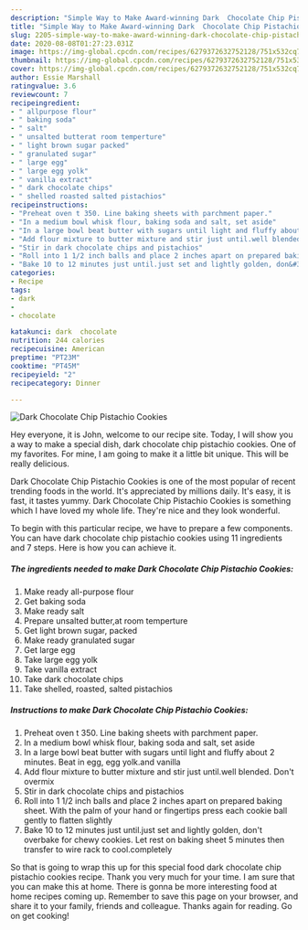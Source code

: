 ```yaml
---
description: "Simple Way to Make Award-winning Dark  Chocolate Chip Pistachio Cookies"
title: "Simple Way to Make Award-winning Dark  Chocolate Chip Pistachio Cookies"
slug: 2205-simple-way-to-make-award-winning-dark-chocolate-chip-pistachio-cookies
date: 2020-08-08T01:27:23.031Z
image: https://img-global.cpcdn.com/recipes/6279372632752128/751x532cq70/dark-chocolate-chip-pistachio-cookies-recipe-main-photo.jpg
thumbnail: https://img-global.cpcdn.com/recipes/6279372632752128/751x532cq70/dark-chocolate-chip-pistachio-cookies-recipe-main-photo.jpg
cover: https://img-global.cpcdn.com/recipes/6279372632752128/751x532cq70/dark-chocolate-chip-pistachio-cookies-recipe-main-photo.jpg
author: Essie Marshall
ratingvalue: 3.6
reviewcount: 7
recipeingredient:
- " allpurpose flour"
- " baking soda"
- " salt"
- " unsalted butterat room temperture"
- " light brown sugar packed"
- " granulated sugar"
- " large egg"
- " large egg yolk"
- " vanilla extract"
- " dark chocolate chips"
- " shelled roasted salted pistachios"
recipeinstructions:
- "Preheat oven t 350. Line baking sheets with parchment paper."
- "In a medium bowl whisk flour, baking soda and salt, set aside"
- "In a large bowl beat butter with sugars until light and fluffy about 2 minutes. Beat in egg, egg yolk.and vanilla"
- "Add flour mixture to butter mixture and stir just until.well blended. Don&#39;t overmix"
- "Stir in dark chocolate chips and pistachios"
- "Roll into 1 1/2 inch balls and place 2 inches apart on prepared baking sheet. With the palm of your hand or fingertips press each cookie ball gently to flatten slightly"
- "Bake 10 to 12 minutes just until.just set and lightly golden, don&#39;t overbake for chewy cookies. Let rest on baking sheet 5  minutes then transfer to wire rack to cool.completely"
categories:
- Recipe
tags:
- dark
- 
- chocolate

katakunci: dark  chocolate 
nutrition: 244 calories
recipecuisine: American
preptime: "PT23M"
cooktime: "PT45M"
recipeyield: "2"
recipecategory: Dinner

---
```



![Dark  Chocolate Chip Pistachio Cookies](https://img-global.cpcdn.com/recipes/6279372632752128/751x532cq70/dark-chocolate-chip-pistachio-cookies-recipe-main-photo.jpg)

Hey everyone, it is John, welcome to our recipe site. Today, I will show you a way to make a special dish, dark  chocolate chip pistachio cookies. One of my favorites. For mine, I am going to make it a little bit unique. This will be really delicious.

Dark  Chocolate Chip Pistachio Cookies is one of the most popular of recent trending foods in the world. It's appreciated by millions daily. It's easy, it is fast, it tastes yummy. Dark  Chocolate Chip Pistachio Cookies is something which I have loved my whole life. They're nice and they look wonderful.




To begin with this particular recipe, we have to prepare a few components. You can have dark  chocolate chip pistachio cookies using 11 ingredients and 7 steps. Here is how you can achieve it.

<!--inarticleads1-->

##### The ingredients needed to make Dark  Chocolate Chip Pistachio Cookies:

1. Make ready  all-purpose flour
1. Get  baking soda
1. Make ready  salt
1. Prepare  unsalted butter,at room temperture
1. Get  light brown sugar, packed
1. Make ready  granulated sugar
1. Get  large egg
1. Take  large egg yolk
1. Take  vanilla extract
1. Take  dark chocolate chips
1. Take  shelled, roasted, salted pistachios




<!--inarticleads2-->

##### Instructions to make Dark  Chocolate Chip Pistachio Cookies:

1. Preheat oven t 350. Line baking sheets with parchment paper.
1. In a medium bowl whisk flour, baking soda and salt, set aside
1. In a large bowl beat butter with sugars until light and fluffy about 2 minutes. Beat in egg, egg yolk.and vanilla
1. Add flour mixture to butter mixture and stir just until.well blended. Don&#39;t overmix
1. Stir in dark chocolate chips and pistachios
1. Roll into 1 1/2 inch balls and place 2 inches apart on prepared baking sheet. With the palm of your hand or fingertips press each cookie ball gently to flatten slightly
1. Bake 10 to 12 minutes just until.just set and lightly golden, don&#39;t overbake for chewy cookies. Let rest on baking sheet 5  minutes then transfer to wire rack to cool.completely




So that is going to wrap this up for this special food dark  chocolate chip pistachio cookies recipe. Thank you very much for your time. I am sure that you can make this at home. There is gonna be more interesting food at home recipes coming up. Remember to save this page on your browser, and share it to your family, friends and colleague. Thanks again for reading. Go on get cooking!
